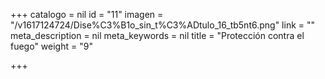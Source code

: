 +++
catalogo = nil
id = "11"
imagen = "/v1617124724/Dise%C3%B1o_sin_t%C3%ADtulo_16_tb5nt6.png"
link = ""
meta_description = nil
meta_keywords = nil
title = "Protección contra el fuego"
weight = "9"

+++
